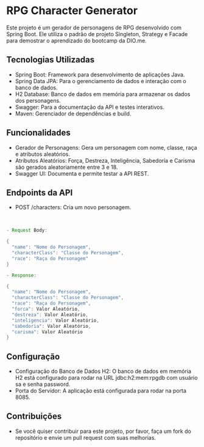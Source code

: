# RPG Character Generator

Este projeto é um gerador de personagens de RPG desenvolvido com Spring Boot. Ele utiliza o padrão de projeto 
Singleton, Strategy e Facade para demostrar o aprendizado do bootcamp da DIO.me. 

## Tecnologias Utilizadas
- Spring Boot: Framework para desenvolvimento de aplicações Java.
- Spring Data JPA: Para o gerenciamento de dados e interação com o banco de dados.
- H2 Database: Banco de dados em memória para armazenar os dados dos personagens.
- Swagger: Para a documentação da API e testes interativos.
- Maven: Gerenciador de dependências e build.
## Funcionalidades
- Gerador de Personagens: Gera um personagem com nome, classe, raça e atributos aleatórios.
- Atributos Aleatórios: Força, Destreza, Inteligência, Sabedoria e Carisma são gerados aleatoriamente entre 3 e 18.
- Swagger UI: Documenta e permite testar a API REST.

## Endpoints da API
- POST /characters: Cria um novo personagem.<br><br>


```Java

- Request Body:

{
  "name": "Nome do Personagem",
  "characterClass": "Classe do Personagem",
  "race": "Raça do Personagem"
}

- Response:

{
  "name": "Nome do Personagem",
  "characterClass": "Classe do Personagem",
  "race": "Raça do Personagem",
  "forca": Valor Aleatório,
  "destreza": Valor Aleatório,
  "inteligencia": Valor Aleatório,
  "sabedoria": Valor Aleatório,
  "carisma": Valor Aleatório
}
```

## Configuração
- Configuração do Banco de Dados H2: O banco de dados em memória H2 está configurado para rodar na URL jdbc:h2:mem:rpgdb com usuário sa e senha password.
- Porta do Servidor: A aplicação está configurada para rodar na porta 8085.

## Contribuições
- Se você quiser contribuir para este projeto, por favor, faça um fork do repositório e envie um pull request com suas melhorias.



